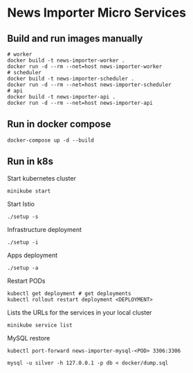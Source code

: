 # News Importer Micro Services

## Build and run images manually
```shell
# worker
docker build -t news-importer-worker .
docker run -d --rm --net=host news-importer-worker
# scheduler
docker build -t news-importer-scheduler .
docker run -d --rm --net=host news-importer-scheduler
# api
docker build -t news-importer-api .
docker run -d --rm --net=host news-importer-api
```

## Run in docker compose
```shell
docker-compose up -d --build
```

## Run in k8s
Start kubernetes cluster
```shell
minikube start
```

Start Istio
```shell
./setup -s
```

Infrastructure deployment
```shell
./setup -i
```

Apps deployment
```shell
./setup -a
```

Restart PODs
```shell
kubectl get deployment # get deployments
kubectl rollout restart deployment <DEPLOYMENT>
```

Lists the URLs for the services in your local cluster
```shell
minikube service list
```

MySQL restore
```shell
kubectl port-forward news-importer-mysql-<POD> 3306:3306
```
```shell
mysql -u silver -h 127.0.0.1 -p db < docker/dump.sql
```
